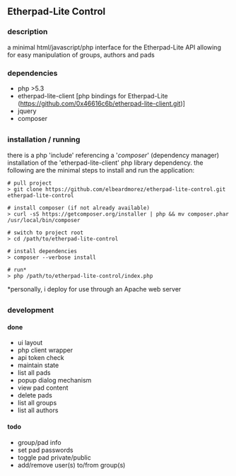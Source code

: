 
## Etherpad-Lite Control

### description
a minimal html/javascript/php interface for the Etherpad-Lite API allowing for easy manipulation of groups, authors and pads

### dependencies
- php >5.3
- etherpad-lite-client [php bindings for Etherpad-Lite (https://github.com/0x46616c6b/etherpad-lite-client.git)]
- jquery
- composer

## <p></p>

### installation / running

there is a php 'include' referencing a '*composer*' (dependency manager) installation of the 'etherpad-lite-client' php library dependency. the following are the minimal steps to install and run the application:

```
# pull project
> git clone https://github.com/elbeardmorez/etherpad-lite-control.git etherpad-lite-control

# install composer (if not already available)
> curl -sS https://getcomposer.org/installer | php && mv composer.phar /usr/local/bin/composer

# switch to project root
> cd /path/to/etherpad-lite-control

# install dependencies
> composer --verbose install

# run*
> php /path/to/etherpad-lite-control/index.php
```

*personally, i deploy for use through an Apache web server
## <p></p>

### development
#### done
- ui layout
- php client wrapper
- api token check
- maintain state
- list all pads
- popup dialog mechanism
- view pad content
- delete pads
- list all groups
- list all authors

#### todo
- group/pad info
- set pad passwords
- toggle pad private/public
- add/remove user(s) to/from group(s)

